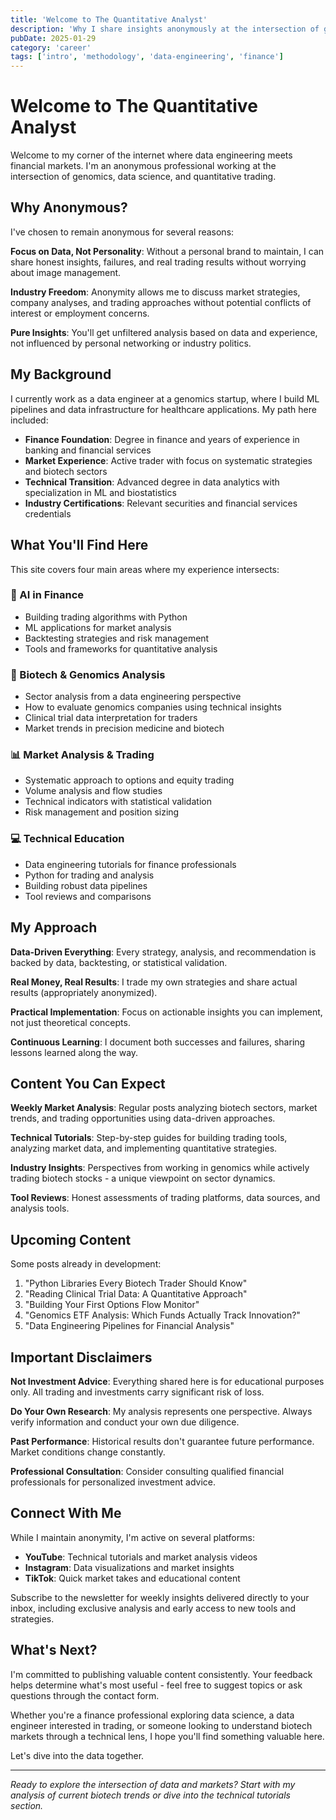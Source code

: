 ```yaml
---
title: 'Welcome to The Quantitative Analyst'
description: 'Why I share insights anonymously at the intersection of genomics data engineering and financial markets'
pubDate: 2025-01-29
category: 'career'
tags: ['intro', 'methodology', 'data-engineering', 'finance']
---
```


# Welcome to The Quantitative Analyst

Welcome to my corner of the internet where data engineering meets financial markets. I'm an anonymous professional working at the intersection of genomics, data science, and quantitative trading.

## Why Anonymous?

I've chosen to remain anonymous for several reasons:

**Focus on Data, Not Personality**: Without a personal brand to maintain, I can share honest insights, failures, and real trading results without worrying about image management.

**Industry Freedom**: Anonymity allows me to discuss market strategies, company analyses, and trading approaches without potential conflicts of interest or employment concerns.

**Pure Insights**: You'll get unfiltered analysis based on data and experience, not influenced by personal networking or industry politics.

## My Background

I currently work as a data engineer at a genomics startup, where I build ML pipelines and data infrastructure for healthcare applications. My path here included:

- **Finance Foundation**: Degree in finance and years of experience in banking and financial services
- **Market Experience**: Active trader with focus on systematic strategies and biotech sectors  
- **Technical Transition**: Advanced degree in data analytics with specialization in ML and biostatistics
- **Industry Certifications**: Relevant securities and financial services credentials

## What You'll Find Here

This site covers four main areas where my experience intersects:

### 🤖 AI in Finance
- Building trading algorithms with Python
- ML applications for market analysis
- Backtesting strategies and risk management
- Tools and frameworks for quantitative analysis

### 🧬 Biotech & Genomics Analysis
- Sector analysis from a data engineering perspective
- How to evaluate genomics companies using technical insights
- Clinical trial data interpretation for traders
- Market trends in precision medicine and biotech

### 📊 Market Analysis & Trading
- Systematic approach to options and equity trading
- Volume analysis and flow studies
- Technical indicators with statistical validation
- Risk management and position sizing

### 💻 Technical Education
- Data engineering tutorials for finance professionals
- Python for trading and analysis
- Building robust data pipelines
- Tool reviews and comparisons

## My Approach

**Data-Driven Everything**: Every strategy, analysis, and recommendation is backed by data, backtesting, or statistical validation.

**Real Money, Real Results**: I trade my own strategies and share actual results (appropriately anonymized).

**Practical Implementation**: Focus on actionable insights you can implement, not just theoretical concepts.

**Continuous Learning**: I document both successes and failures, sharing lessons learned along the way.

## Content You Can Expect

**Weekly Market Analysis**: Regular posts analyzing biotech sectors, market trends, and trading opportunities using data-driven approaches.

**Technical Tutorials**: Step-by-step guides for building trading tools, analyzing market data, and implementing quantitative strategies.

**Industry Insights**: Perspectives from working in genomics while actively trading biotech stocks - a unique viewpoint on sector dynamics.

**Tool Reviews**: Honest assessments of trading platforms, data sources, and analysis tools.

## Upcoming Content

Some posts already in development:

1. "Python Libraries Every Biotech Trader Should Know"
2. "Reading Clinical Trial Data: A Quantitative Approach"  
3. "Building Your First Options Flow Monitor"
4. "Genomics ETF Analysis: Which Funds Actually Track Innovation?"
5. "Data Engineering Pipelines for Financial Analysis"

## Important Disclaimers

**Not Investment Advice**: Everything shared here is for educational purposes only. All trading and investments carry significant risk of loss.

**Do Your Own Research**: My analysis represents one perspective. Always verify information and conduct your own due diligence.

**Past Performance**: Historical results don't guarantee future performance. Market conditions change constantly.

**Professional Consultation**: Consider consulting qualified financial professionals for personalized investment advice.

## Connect With Me

While I maintain anonymity, I'm active on several platforms:

- **YouTube**: Technical tutorials and market analysis videos
- **Instagram**: Data visualizations and market insights  
- **TikTok**: Quick market takes and educational content

Subscribe to the newsletter for weekly insights delivered directly to your inbox, including exclusive analysis and early access to new tools and strategies.

## What's Next?

I'm committed to publishing valuable content consistently. Your feedback helps determine what's most useful - feel free to suggest topics or ask questions through the contact form.

Whether you're a finance professional exploring data science, a data engineer interested in trading, or someone looking to understand biotech markets through a technical lens, I hope you'll find something valuable here.

Let's dive into the data together.

---

*Ready to explore the intersection of data and markets? Start with my analysis of current biotech trends or dive into the technical tutorials section.*
